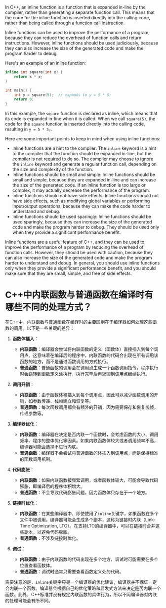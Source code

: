 In C++, an inline function is a function that is expanded in-line by the compiler, rather than generating a separate function call. This means that the code for the inline function is inserted directly into the calling code, rather than being called through a function call instruction.

Inline functions can be used to improve the performance of a program, because they can reduce the overhead of function calls and return instructions. However, inline functions should be used judiciously, because they can also increase the size of the generated code and make the program harder to debug.

Here's an example of an inline function:

```cpp
inline int square(int x) {
    return x * x;
}

int main() {
    int y = square(5);  // expands to y = 5 * 5;
    return 0;
}
```

In this example, the `square` function is declared as inline, which means that its code is expanded in-line when it is called. When we call `square(5)`, the code for the `square` function is inserted directly into the calling code, resulting in `y = 5 * 5;`.

Here are some important points to keep in mind when using inline functions:

* Inline functions are a hint to the compiler: The `inline` keyword is a hint to the compiler that the function should be expanded in-line, but the compiler is not required to do so. The compiler may choose to ignore the `inline` keyword and generate a regular function call, depending on the size and complexity of the function.
* Inline functions should be small and simple: Inline functions should be small and simple, because they are expanded in-line and can increase the size of the generated code. If an inline function is too large or complex, it may actually decrease the performance of the program.
* Inline functions should not have side effects: Inline functions should not have side effects, such as modifying global variables or performing input/output operations, because they can make the code harder to understand and debug.
* Inline functions should be used sparingly: Inline functions should be used sparingly, because they can increase the size of the generated code and make the program harder to debug. They should be used only when they provide a significant performance benefit.

Inline functions are a useful feature of C++, and they can be used to improve the performance of a program by reducing the overhead of function calls. However, they should be used with caution, because they can also increase the size of the generated code and make the program harder to understand and debug. In general, you should use inline functions only when they provide a significant performance benefit, and you should make sure that they are small, simple, and free of side effects.

# C++中内联函数与普通函数在编译时有哪些不同的处理方式？
在C++中，内联函数与普通函数在编译时的主要区别在于编译器如何处理这些函数的调用。以下是一些关键的差异：

1. **函数体插入**：
   - **内联函数**：编译器会尝试将内联函数的定义（函数体）直接插入到每个调用点。这意味着在编译后的程序中，内联函数的代码会出现在所有调用该函数的地方，而不是通过函数调用的方式执行。
   - **普通函数**：普通函数的调用会在调用点生成一个函数调用指令，程序执行时会跳转到函数定义处执行，执行完毕后再返回到调用点继续执行。

2. **调用开销**：
   - **内联函数**：由于函数体被插入到每个调用点，因此可以减少函数调用的开销，如参数传递、栈帧建立和恢复等。
   - **普通函数**：每次函数调用都会有额外的开销，因为需要保存和恢复栈帧，传递参数等。

3. **编译器优化**：
   - **内联函数**：编译器在决定是否内联一个函数时，会考虑函数的大小、调用频率、程序的整体优化等因素。如果内联函数体较大或者调用频率不高，编译器可能会选择不进行内联。
   - **普通函数**：编译器不会尝试将普通函数的体插入到调用点，而是保持标准的函数调用机制。

4. **代码膨胀**：
   - **内联函数**：如果内联函数被频繁调用，或者函数体较大，可能会导致代码膨胀，即编译后的程序体积增大。
   - **普通函数**：不会导致代码膨胀问题，因为函数体只存在于一个地方。

5. **链接时优化**：
   - **内联函数**：在某些编译器中，即使使用了`inline`关键字，如果函数在多个文件中被调用，编译器可能会生成多个副本，这称为链接时内联（Link-Time Optimization, LTO）。在支持LTO的编译器中，可以在链接时合并这些副本，以避免代码膨胀。
   - **普通函数**：不涉及链接时优化。

6. **调试**：
   - **内联函数**：由于内联函数的代码出现在多个地方，调试时可能需要在多个位置查看函数体。
   - **普通函数**：调试时通常只需要查看函数定义处的代码。

需要注意的是，`inline`关键字只是一个编译器的优化建议，编译器并不保证一定会内联一个函数。编译器会根据自己的优化策略和启发式方法来决定是否内联一个函数。此外，C++标准并没有规定内联函数的具体行为，所以不同编译器对内联的处理可能会有所不同。